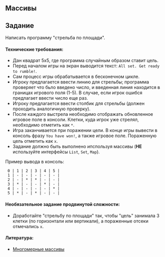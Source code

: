## Массивы

## Задание

Написать программу "стрельба по площади".

#### Технические требования:
- Дан квадрат 5х5, где программа случайным образом ставит цель.
- Перед началом игры на экран выводится текст: `All set. Get ready to rumble!`.
- Сам процесс игры обрабатывается в бесконечном цикле.
- Игроку предлагается ввести линию для стрельбы; программа проверяет что бьло введено число, и введенная линия находится в границах игрового поля (1-5). В случае, если игрок ошибся предлагает ввести число еще раз.
- Игроку предлагается ввести столбик для стрельбы (должен проходить аналогичную проверку). 
- После каждого выстрела необходимо отображать обновленное игровое поле в консоли. Клетки, куда игрок уже стрелял, необходимо отметить как `*`.
- Игра заканчивается при поражении цели. В конце игры вывести в консоль фразу `You have won!`, а также игровое поле. Пораженную цель отметить как `x`.
- Задание должно быть выполнено ипспользуя массивы (**НЕ** используйте интерфейсы `List`, `Set`, `Map`).

Пример вывода в консоль:

` 0 | 1 | 2 | 3 | 4 | 5 |`  
` 1 | - | - | - | - | - |`  
` 2 | - | * | * | - | - |`  
` 3 | * | - | - | * | - |`  
` 4 | - | - | - | - | * |`  
` 5 | * | - | * | - | - |`
  

#### Необязательное задание продвинутой сложности:
- Доработайте "стрельбу по площади" так, чтобы "цель" занимала 3 клетки (по горизонтали или вертикали), а пораженные отсеки отмечались `x`.

#### Литература:
- [Многомерные массивы](http://study-java.ru/uroki-java/urok-12-mnogomerny-e-massivy-v-java/)
